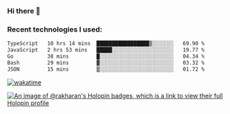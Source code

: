 ### Hi there 👋

### Recent technologies I used:
<!--START_SECTION:waka-->

```txt
TypeScript   10 hrs 14 mins  █████████████████▒░░░░░░░   69.90 %
JavaScript   2 hrs 53 mins   █████░░░░░░░░░░░░░░░░░░░░   19.77 %
Go           38 mins         █░░░░░░░░░░░░░░░░░░░░░░░░   04.34 %
Bash         29 mins         ▓░░░░░░░░░░░░░░░░░░░░░░░░   03.32 %
JSON         15 mins         ▒░░░░░░░░░░░░░░░░░░░░░░░░   01.72 %
```

<!--END_SECTION:waka-->
[![wakatime](https://wakatime.com/badge/user/fe50d444-0cee-4d14-a0b3-b9e8509eb4d0.svg)](https://wakatime.com/@fe50d444-0cee-4d14-a0b3-b9e8509eb4d0)

[![An image of @rakharan's Holopin badges, which is a link to view their full Holopin profile](https://holopin.me/rakharan)](https://holopin.io/@rakharan)
